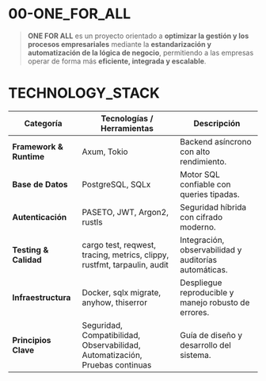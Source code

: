 # 00-ONE_FOR_ALL

> **ONE FOR ALL** es un proyecto orientado a **optimizar la gestión y los procesos empresariales** mediante la **estandarización y automatización de la lógica de negocio**, permitiendo a las empresas operar de forma más **eficiente, integrada y escalable**.

# TECHNOLOGY_STACK
| Categoría               | Tecnologías / Herramientas                                                   | Descripción                                           |
| ----------------------- | ---------------------------------------------------------------------------- | ----------------------------------------------------- |
| **Framework & Runtime** | Axum, Tokio                                                                  | Backend asíncrono con alto rendimiento.               |
| **Base de Datos**       | PostgreSQL, SQLx                                                             | Motor SQL confiable con queries tipadas.              |
| **Autenticación**       | PASETO, JWT, Argon2, rustls                                                  | Seguridad híbrida con cifrado moderno.                |
| **Testing & Calidad**   | cargo test, reqwest, tracing, metrics, clippy, rustfmt, tarpaulin, audit     | Integración, observabilidad y auditorías automáticas. |
| **Infraestructura**     | Docker, sqlx migrate, anyhow, thiserror                                      | Despliegue reproducible y manejo robusto de errores.  |
| **Principios Clave**    | Seguridad, Compatibilidad, Observabilidad, Automatización, Pruebas continuas | Guía de diseño y desarrollo del sistema.              |